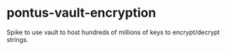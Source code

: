 # pontus-vault-encryption
Spike to use vault to host hundreds of millions of keys to encrypt/decrypt strings.
